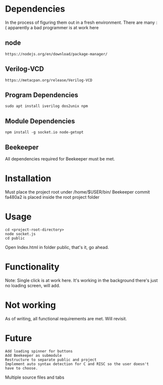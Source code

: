 # Dependencies
In the process of figuring them out in a fresh environment. There are many :( apparently a bad programmer is at work here
## node
    https://nodejs.org/en/download/package-manager/
## Verilog-VCD
    https://metacpan.org/release/Verilog-VCD
## Program Dependencies
    sudo apt install iverilog dos2unix npm
## Module Dependencies
    npm install -g socket.io node-getopt
## Beekeeper
All dependencies required for Beekeeper must be met.

# Installation
Must place the project root under /home/$USER/bin/
Beekeeper commit fa480a2 is placed inside the root project folder
# Usage
	cd <project-root-directory>
	node socket.js
	cd public

Open Index.html in folder public, that's it, go ahead.

# Functionality

Note: Single click is at work here. It's working in the background there's just no loading screen, will add.

# Not working
  As of writing, all functional requirements are met. Will revisit.
# Future
	Add loading spinner for buttons
	Add Beekeeper as submodule
	Restructure to separate public and project
	Implement auto syntax detection for C and RISC so the user doesn't have to choose.
  Multiple source files and tabs
